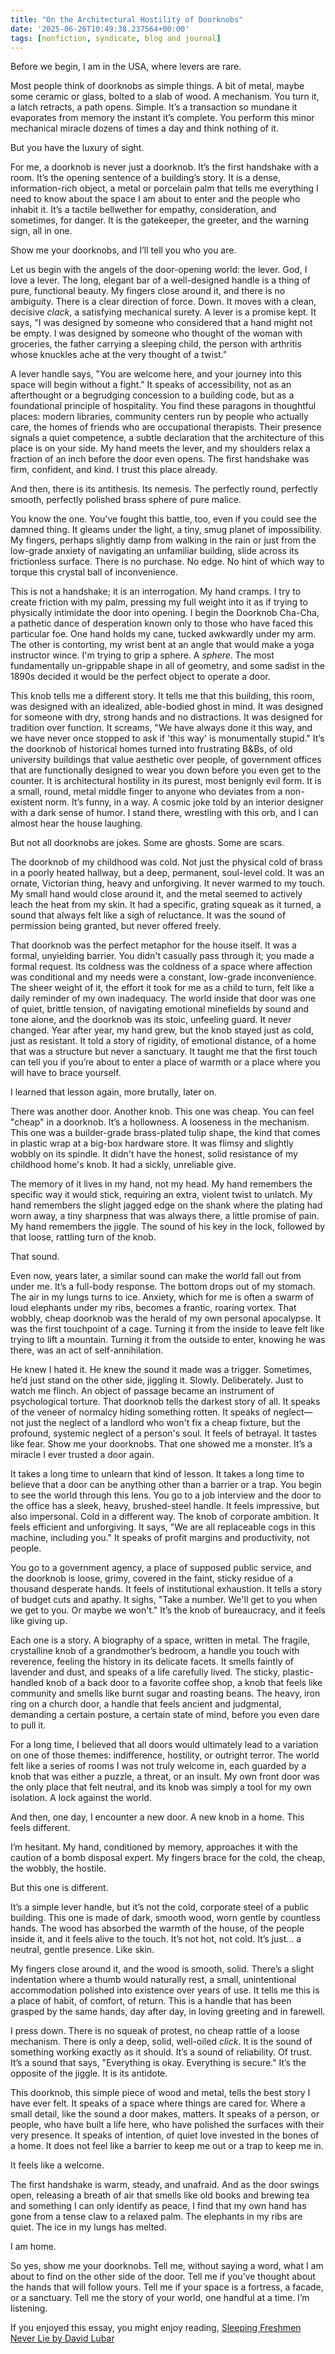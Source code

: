 ```yaml
---
title: "On the Architectural Hostility of Doorknobs"
date: '2025-06-26T10:49:38.237564+00:00'
tags: [nonfiction, syndicate, blog and journal]
---
```


Before we begin, I am in the USA, where levers are rare.

Most people think of doorknobs as simple things. A bit of metal, maybe some ceramic or glass, bolted to a slab of wood. A mechanism. You turn it, a latch retracts, a path opens. Simple. It’s a transaction so mundane it evaporates from memory the instant it’s complete. You perform this minor mechanical miracle dozens of times a day and think nothing of it.

But you have the luxury of sight.

For me, a doorknob is never just a doorknob. It’s the first handshake with a room. It’s the opening sentence of a building’s story. It is a dense, information-rich object, a metal or porcelain palm that tells me everything I need to know about the space I am about to enter and the people who inhabit it. It’s a tactile bellwether for empathy, consideration, and sometimes, for danger. It is the gatekeeper, the greeter, and the warning sign, all in one.

Show me your doorknobs, and I’ll tell you who you are.

Let us begin with the angels of the door-opening world: the lever. God, I love a lever. The long, elegant bar of a well-designed handle is a thing of pure, functional beauty. My fingers close around it, and there is no ambiguity. There is a clear direction of force. Down. It moves with a clean, decisive *clack*, a satisfying mechanical surety. A lever is a promise kept. It says, "I was designed by someone who considered that a hand might not be empty. I was designed by someone who thought of the woman with groceries, the father carrying a sleeping child, the person with arthritis whose knuckles ache at the very thought of a twist."

A lever handle says, "You are welcome here, and your journey into this space will begin without a fight." It speaks of accessibility, not as an afterthought or a begrudging concession to a building code, but as a foundational principle of hospitality. You find these paragons in thoughtful places: modern libraries, community centers run by people who actually care, the homes of friends who are occupational therapists. Their presence signals a quiet competence, a subtle declaration that the architecture of this place is on your side. My hand meets the lever, and my shoulders relax a fraction of an inch before the door even opens. The first handshake was firm, confident, and kind. I trust this place already.

And then, there is its antithesis. Its nemesis. The perfectly round, perfectly smooth, perfectly polished brass sphere of pure malice.

You know the one. You’ve fought this battle, too, even if you could see the damned thing. It gleams under the light, a tiny, smug planet of impossibility. My fingers, perhaps slightly damp from walking in the rain or just from the low-grade anxiety of navigating an unfamiliar building, slide across its frictionless surface. There is no purchase. No edge. No hint of which way to torque this crystal ball of inconvenience.

This is not a handshake; it is an interrogation. My hand cramps. I try to create friction with my palm, pressing my full weight into it as if trying to physically intimidate the door into opening. I begin the Doorknob Cha-Cha, a pathetic dance of desperation known only to those who have faced this particular foe. One hand holds my cane, tucked awkwardly under my arm. The other is contorting, my wrist bent at an angle that would make a yoga instructor wince. I'm trying to grip a sphere. A *sphere*. The most fundamentally un-grippable shape in all of geometry, and some sadist in the 1890s decided it would be the perfect object to operate a door.

This knob tells me a different story. It tells me that this building, this room, was designed with an idealized, able-bodied ghost in mind. It was designed for someone with dry, strong hands and no distractions. It was designed for tradition over function. It screams, "We have always done it this way, and we have never once stopped to ask if 'this way' is monumentally stupid." It’s the doorknob of historical homes turned into frustrating B&Bs, of old university buildings that value aesthetic over people, of government offices that are functionally designed to wear you down before you even get to the counter. It is architectural hostility in its purest, most benignly evil form. It is a small, round, metal middle finger to anyone who deviates from a non-existent norm. It’s funny, in a way. A cosmic joke told by an interior designer with a dark sense of humor. I stand there, wrestling with this orb, and I can almost hear the house laughing.

But not all doorknobs are jokes. Some are ghosts. Some are scars.

The doorknob of my childhood was cold. Not just the physical cold of brass in a poorly heated hallway, but a deep, permanent, soul-level cold. It was an ornate, Victorian thing, heavy and unforgiving. It never warmed to my touch. My small hand would close around it, and the metal seemed to actively leach the heat from my skin. It had a specific, grating squeak as it turned, a sound that always felt like a sigh of reluctance. It was the sound of permission being granted, but never offered freely.

That doorknob was the perfect metaphor for the house itself. It was a formal, unyielding barrier. You didn't casually pass through it; you made a formal request. Its coldness was the coldness of a space where affection was conditional and my needs were a constant, low-grade inconvenience. The sheer weight of it, the effort it took for me as a child to turn, felt like a daily reminder of my own inadequacy. The world inside that door was one of quiet, brittle tension, of navigating emotional minefields by sound and tone alone, and the doorknob was its stoic, unfeeling guard. It never changed. Year after year, my hand grew, but the knob stayed just as cold, just as resistant. It told a story of rigidity, of emotional distance, of a home that was a structure but never a sanctuary. It taught me that the first touch can tell you if you’re about to enter a place of warmth or a place where you will have to brace yourself.

I learned that lesson again, more brutally, later on.

There was another door. Another knob. This one was cheap. You can feel "cheap" in a doorknob. It’s a hollowness. A looseness in the mechanism. This one was a builder-grade brass-plated tulip shape, the kind that comes in plastic wrap at a big-box hardware store. It was flimsy and slightly wobbly on its spindle. It didn't have the honest, solid resistance of my childhood home's knob. It had a sickly, unreliable give.

The memory of it lives in my hand, not my head. My hand remembers the specific way it would stick, requiring an extra, violent twist to unlatch. My hand remembers the slight jagged edge on the shank where the plating had worn away, a tiny sharpness that was always there, a little promise of pain. My hand remembers the jiggle. The sound of his key in the lock, followed by that loose, rattling turn of the knob.

That sound.

Even now, years later, a similar sound can make the world fall out from under me. It’s a full-body response. The bottom drops out of my stomach. The air in my lungs turns to ice. Anxiety, which for me is often a swarm of loud elephants under my ribs, becomes a frantic, roaring vortex. That wobbly, cheap doorknob was the herald of my own personal apocalypse. It was the first touchpoint of a cage. Turning it from the inside to leave felt like trying to lift a mountain. Turning it from the outside to enter, knowing he was there, was an act of self-annihilation.

He knew I hated it. He knew the sound it made was a trigger. Sometimes, he’d just stand on the other side, jiggling it. Slowly. Deliberately. Just to watch me flinch. An object of passage became an instrument of psychological torture. That doorknob tells the darkest story of all. It speaks of the veneer of normalcy hiding something rotten. It speaks of neglect—not just the neglect of a landlord who won't fix a cheap fixture, but the profound, systemic neglect of a person's soul. It feels of betrayal. It tastes like fear. Show me your doorknobs. That one showed me a monster. It’s a miracle I ever trusted a door again.

It takes a long time to unlearn that kind of lesson. It takes a long time to believe that a door can be anything other than a barrier or a trap. You begin to see the world through this lens. You go to a job interview and the door to the office has a sleek, heavy, brushed-steel handle. It feels impressive, but also impersonal. Cold in a different way. The knob of corporate ambition. It feels efficient and unforgiving. It says, "We are all replaceable cogs in this machine, including you." It speaks of profit margins and productivity, not people.

You go to a government agency, a place of supposed public service, and the doorknob is loose, grimy, covered in the faint, sticky residue of a thousand desperate hands. It feels of institutional exhaustion. It tells a story of budget cuts and apathy. It sighs, "Take a number. We'll get to you when we get to you. Or maybe we won't." It’s the knob of bureaucracy, and it feels like giving up.

Each one is a story. A biography of a space, written in metal. The fragile, crystalline knob of a grandmother’s bedroom, a handle you touch with reverence, feeling the history in its delicate facets. It smells faintly of lavender and dust, and speaks of a life carefully lived. The sticky, plastic-handled knob of a back door to a favorite coffee shop, a knob that feels like community and smells like burnt sugar and roasting beans. The heavy, iron ring on a church door, a handle that feels ancient and judgmental, demanding a certain posture, a certain state of mind, before you even dare to pull it.

For a long time, I believed that all doors would ultimately lead to a variation on one of those themes: indifference, hostility, or outright terror. The world felt like a series of rooms I was not truly welcome in, each guarded by a knob that was either a puzzle, a threat, or an insult. My own front door was the only place that felt neutral, and its knob was simply a tool for my own isolation. A lock against the world.

And then, one day, I encounter a new door. A new knob in a home. This feels different.

I’m hesitant. My hand, conditioned by memory, approaches it with the caution of a bomb disposal expert. My fingers brace for the cold, the cheap, the wobbly, the hostile.

But this one is different.

It’s a simple lever handle, but it’s not the cold, corporate steel of a public building. This one is made of dark, smooth wood, worn gentle by countless hands. The wood has absorbed the warmth of the house, of the people inside it, and it feels alive to the touch. It’s not hot, not cold. It’s just… a neutral, gentle presence. Like skin.

My fingers close around it, and the wood is smooth, solid. There’s a slight indentation where a thumb would naturally rest, a small, unintentional accommodation polished into existence over years of use. It tells me this is a place of habit, of comfort, of return. This is a handle that has been grasped by the same hands, day after day, in loving greeting and in farewell.

I press down. There is no squeak of protest, no cheap rattle of a loose mechanism. There is only a deep, solid, well-oiled *click*. It is the sound of something working exactly as it should. It’s a sound of reliability. Of trust. It’s a sound that says, "Everything is okay. Everything is secure." It’s the opposite of the jiggle. It is its antidote.

This doorknob, this simple piece of wood and metal, tells the best story I have ever felt. It speaks of a space where things are cared for. Where a small detail, like the sound a door makes, matters. It speaks of a person, or people, who have built a life here, who have polished the surfaces with their very presence. It speaks of intention, of quiet love invested in the bones of a home. It does not feel like a barrier to keep me out or a trap to keep me in.

It feels like a welcome.

The first handshake is warm, steady, and unafraid. And as the door swings open, releasing a breath of air that smells like old books and brewing tea and something I can only identify as peace, I find that my own hand has gone from a tense claw to a relaxed palm. The elephants in my ribs are quiet. The ice in my lungs has melted.

I am home.

So yes, show me your doorknobs. Tell me, without saying a word, what I am about to find on the other side of the door. Tell me if you’ve thought about the hands that will follow yours. Tell me if your space is a fortress, a facade, or a sanctuary. Tell me the story of your world, one handful at a time. I’m listening.

If you enjoyed this essay, you might enjoy reading, [Sleeping Freshmen Never Lie by David Lubar](https://www.davidlubar.com/bpsfnl.html)